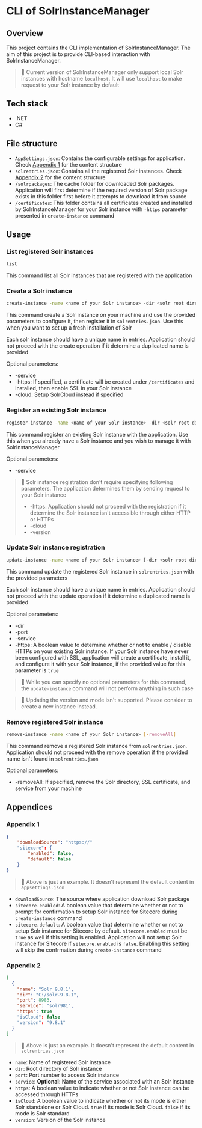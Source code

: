 # CLI of SolrInstanceManager

## Overview

This project contains the CLI implementation of SolrInstanceManager. The aim of this project is to provide CLI-based interaction with SolrInstanceManager.

> 🚨 Current version of SolrInstanceManager only support local Solr instances with hostname `localhost`. It will use `localhost` to make request to your Solr instance by default

## Tech stack

- .NET
- C#

## File structure

- `AppSettings.json`: Contains the configurable settings for application. Check [Appendix 1](#Appendix-1) for the content structure
- `solrentries.json`: Contains all the registered Solr instances. Check [Appendix 2](#Appendix-2) for the content structure
- `/solrpackages`: The cache folder for downloaded Solr packages. Application will first determine if the required version of Solr package exists in this folder first before it attempts to download it from source
- `/certificates`: This folder contains all certificates created and installed by SolrInstanceManager for your Solr instance with `-https` parameter presented in `create-instance` command

## Usage

### List registered Solr instances

```bash
list
```

This command list all Solr instances that are registered with the application

### Create a Solr instance

```bash
create-instance -name <name of your Solr instance> -dir <solr root directory> -port <port number> -version <version of Solr> [-service <service name of Solr instance>] [-https] [-cloud]
```

This command create a Solr instance on your machine and use the provided parameters to configure it, then register it in `solrentries.json`. Use this when you want to set up a fresh installation of Solr

Each solr instance should have a unique name in entries. Application should not proceed with the create operation if it determine a duplicated name is provided

Optional parameters:

- -service
- -https: If specified, a certificate will be created under `/certificates` and installed, then enable SSL in your Solr instance
- -cloud: Setup SolrCloud instead if specified

### Register an existing Solr instance

```bash
register-instance -name <name of your Solr instance> -dir <solr root directory> -port <port number> [-service <service name of Solr instance>]
```

This command register an existing Solr instance with the application. Use this when you already have a Solr instance and you wish to manage it with SolrInstanceManager

Optional parameters:

- -service

> 🚨 Solr instance registration don't require specifying following parameters. The application determines them by sending request to your Solr instance
>
> - -https: Application should not proceed with the registration if it determine the Solr instance isn't accessible through either HTTP or HTTPs
> - -cloud
> - -version

### Update Solr instance registration

```bash
update-instance -name <name of your Solr instance> [-dir <solr root directory>] [-port <port number>] [-service <service name of Solr instance>] [-https <true|false>]
```

This command update the registered Solr instance in `solrentries.json` with the provided parameters

Each solr instance should have a unique name in entries. Application should not proceed with the update operation if it determine a duplicated name is provided

Optional parameters:

- -dir
- -port
- -service
- -https: A boolean value to determine whether or not to enable / disable HTTPs on your existing Solr instance. If your Solr instance have never been configured with SSL, application will create a certificate, install it, and configure it with your Solr instance, if the provided value for this parameter is `true`

> 🚨 While you can specify no optional parameters for this command, the `update-instance` command will not perform anything in such case

> 🚨 Updating the version and mode isn't supported. Please consider to create a new instance instead.

### Remove registered Solr instance

```bash
remove-instance -name <name of your Solr instance> [-removeAll]
```

This command remove a registered Solr instance from `solrentries.json`. Application should not proceed with the remove operation if the provided name isn't found in `solrentries.json`

Optional parameters:

- -removeAll: If specified, remove the Solr directory, SSL certificate, and service from your machine

## Appendices

### Appendix 1

```json
{
    "downloadSource": "https://"
    "sitecore": {
        "enabled": false,
        "default": false
    }
}
```

> 🚨 Above is just an example. It doesn't represent the default content in `appsettings.json`

- `downloadSource`: The source where application download Solr package
- `sitecore.enabled`: A boolean value that determine whether or not to prompt for confirmation to setup Solr instance for Sitecore during `create-instance` command
- `sitecore.default`: A boolean value that determine whether or not to setup Solr instance for Sitecore by default. `sitecore.enabled` must be `true` as well if this setting is enabled. Application will not setup Solr instance for Sitecore if `sitecore.enabled` is `false`. Enabling this setting will skip the confrmation during `create-instance` command

### Appendix 2

```json
[
  {
    "name": "Solr 9.8.1",
    "dir": "C:/solr-9.8.1",
    "port": 8983,
    "service": "solr981",
    "https": true
    "isCloud": false
    "version": "9.8.1"
  }
]
```

> 🚨 Above is just an example. It doesn't represent the default content in `solrentries.json`

- `name`: Name of registered Solr instance
- `dir`: Root directory of Solr instance
- `port`: Port number to access Solr instance
- `service`: **Optional**: Name of the service associated with an Solr instance
- `https`: A boolean value to indicate whether or not Solr instance can be accessed through HTTPs
- `isCloud`: A boolean value to indicate whether or not its mode is either Solr standalone or Solr Cloud. `true` if its mode is Solr Cloud. `false` if its mode is Solr standard
- `version`: Version of the Solr instance
